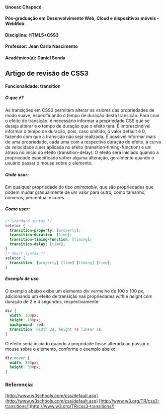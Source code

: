 #### Unoesc Chapecó
#### Pós-graduação em Desenvolvimento Web, Cloud e dispositivos móveis - WebMob
#### Disciplina: HTML5+CSS3
#### Professor: Jean Carlo Nascimento
#### Acadêmico(a): Daniel Sonda
## Artigo de revisão de CSS3
#### Funcionalidade: transition
##### O que é?
As transições em CSS3 permitem alterar os valores das propriedades de modo suave, especificando o tempo de duração desta transição. Para criar o efeito de transição, é necessário informar a propriedade CSS que se deseja alterar e o tempo de duração que o efeito terá. É imprescindível informar o tempo de duração, pois, caso omitido, o valor default é 0, fazendo com que a transição não seja realizada. É possível informar mais de uma propriedade, cada uma com a respectiva duração do efeito, a curva de velocidade a ser aplicada no efeito (transition-timing-function) e um atraso no início do efeito  (transition-delay). O efeito será iniciado quando a propriedade especificada sofrer alguma alteração, geralmente quando o usuário passar o mouse sobre o elemento.
##### Onde usar:
Em qualquer propriedade do tipo *animatable*, que são propriedades que podem mudar gradualmente de um valor para outro, como tamanho, números, percentual e cores.
##### Como usar:
```css
/* Standard syntax */
seletor {
  transition-property: [property];
  transition-duration: [time];
  transition-timing-function: [timing];
  transition-delay: [time];
}
/* Short syntax */
seletor {
  transition: [property] [time] [timing] [time];
}
```
##### Exemplo de uso
O exemplo abaixo exibe um elemento *div* vermelho de 100 x 100 px, adicionando um efeito de transição nas propriedades *with* e *height* com duração de 2 e 4 segundos, respectivamente.
```css
div {
  width: 100px;
  height: 100px;
  background: red;
  transition: width 2s, height 4s linear 1s;
}
```
O efeito seria iniciado quando a propridade fosse alterada ao passar o mouse sobre o elemento, conforme o exemplo abaixo:
```css
div:hover {
  width: 300px;
  height: 300px;
}
```
### Referencia:
[http://www.w3schools.com/css/default.asp](http://www.w3schools.com/css/default.asp)
[http://www.w3.org/TR/css3-transitions/](http://www.w3.org/TR/css3-transitions/)
